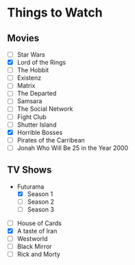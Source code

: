 # Things to Watch

## Movies

 - [ ] Star Wars
 - [X] Lord of the Rings
 - [ ] The Hobbit
 - [ ] Existenz
 - [ ] Matrix
 - [ ] The Departed
 - [ ] Samsara
 - [ ] The Social Network
 - [ ] Fight Club
 - [ ] Shutter Island
 - [X] Horrible Bosses
 - [ ] Pirates of the Carribean
 - [ ] Jonah Who Will Be 25 in the Year 2000

## TV Shows

 - Futurama
   - [X] Season 1
   - [ ] Season 2
   - [ ] Season 3
 - [ ] House of Cards
 - [X] A taste of Iran
 - [ ] Westworld
 - [ ] Black Mirror
 - [ ] Rick and Morty
